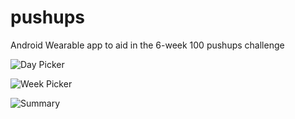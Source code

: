pushups
=======

Android Wearable app to aid in the 6-week 100 pushups challenge

![Day Picker](https://github.com/aornelas/pushups/raw/master/screenshots/v1/days.png)

![Week Picker](https://github.com/aornelas/pushups/raw/master/screenshots/v1/weeks.png)

![Summary](https://github.com/aornelas/pushups/raw/master/screenshots/v1/summary.png)
